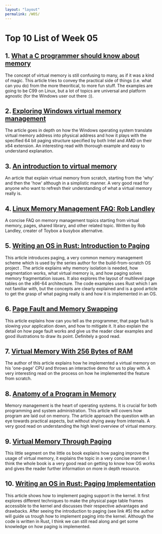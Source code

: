 ```yaml
---
layout: "layout"
permalink: /W05/
---
```


# Top 10 List of Week 05

## 1. [What a C programmer should know about memory](https://marek.vavrusa.com/memory/)
The concept of virtual memory is still confusing to many, as if it was a kind of magic. This article tries to convey the practical side of things (i.e. what can you do) from the more theoritical, to more fun stuff. The examples are going to be C99 on Linux, but a lot of topics are universal and platform agnostic (for the Windows user out there :)).

## 2. [Exploring Windows virtual memory management](https://www.triplefault.io/2017/08/exploring-windows-virtual-memory.html)
The article goes in depth on how the Windows operating system translate virtual memory address into physical address and how it plays with the specified 64 bit paging structure specified by both Intel and AMD on their x64 extension. An interesting read with thorough example and easy to understand explanation.

## 3. [An introduction to virtual memory](https://www.internalpointers.com/post/introduction-virtual-memory)
An article that explain virtual memory from scratch, starting from the 'why' and then the 'how' although in a simplistic manner. A very good read for anyone who want to refresh their understanding of what a virtual memory really is.

## 4. [Linux Memory Management FAQ: Rob Landley](http://landley.net/writing/memory-faq.txt)
A concise FAQ on memory management topics starting from virtual memory, pages, shared library, and other related topic. Written by Rob Landley, creater of Toybox a busybox alternative.

## 5. [Writing an OS in Rust: Introduction to Paging](https://os.phil-opp.com/paging-introduction/)
This article introduces paging, a very common memory management scheme which is used by the series author for the build-from-scratch OS project . The article explains why memory isolation is needed, how segmentation works, what virtual memory is, and how paging solves memory fragmentation issues. It also explores the layout of multilevel page tables on the x86-64 architecture. The code examples uses Rust which I am not familiar with, but the concepts are clearly explained and is a good article to get the grasp of what paging really is and how it is implemented in an OS.

## 6. [Page Fault and Memory Swapping](https://scoutapm.com/blog/understanding-page-faults-and-memory-swap-in-outs-when-should-you-worry)
This article explains how can you tell as the programmer, that page fault is slowing your application down, and how to mitigate it. It also explain the detail on how page fault works and give us the reader clear examples and good illustrations to draw its point. Definitely a good read.

## 7. [Virtual Memory With 256 Bytes of RAM](https://blog.robertelder.org/virtual-memory-with-256-bytes-of-ram/)
The author of this article explains how he implemented a virtual memory on his 'one-page' CPU and throws an interactive demo for us to play with. A very interesting read on the process on how he implemented the feature from scratch.

## 8. [Anatomy of a Program in Memory](https://manybutfinite.com/post/anatomy-of-a-program-in-memory/)
Memory management is the heart of operating systems. It is crucial for both programming and system administration. This article will covers how program are laid out on memory. The article approach the question with an eye towards practical aspects, but without shying away from internals. A very good read on understanding the high level overview of virtual memory.

## 9. [Virtual Memory Through Paging](http://littleosbook.github.io/#virtual-memory-through-paging)
This little segment on the little os book explains how paging improve the usage of virtual memory, it explains the topic in a very concise manner. I think the whole book is a very good read on getting to know how OS works and gives the reader further information on more in depth resource.

## 10. [Writing an OS in Rust: Paging Implementation](https://os.phil-opp.com/paging-implementation/)
This article shows how to implement paging support in the kernel. It first explores different techniques to make the physical page table frames accessible to the kernel and discusses their respective advantages and drawbacks. After seeing the introduction to paging (see link #5) the author will guide us trough how to implement paging into the kernel. Although the code is written in Rust, I think we can still read along and get some knowledge on how paging is implemented.
